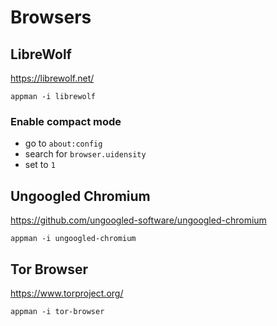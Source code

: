 # Browsers

## LibreWolf

https://librewolf.net/

```shell:terminal
appman -i librewolf
```

### Enable compact mode

- go to `about:config`
- search for `browser.uidensity`
- set to `1`

## Ungoogled Chromium

https://github.com/ungoogled-software/ungoogled-chromium

```shell:terminal
appman -i ungoogled-chromium
```

## Tor Browser

https://www.torproject.org/

```shell:terminal
appman -i tor-browser
```
